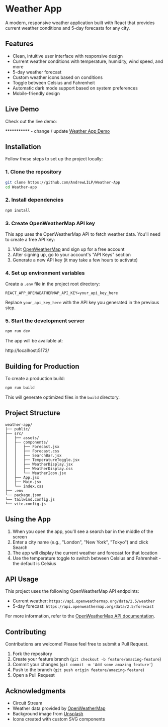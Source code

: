 # Weather App

A modern, responsive weather application built with React that provides current weather conditions and 5-day forecasts for any city.

## Features

- Clean, intuitive user interface with responsive design
- Current weather conditions with temperature, humidity, wind speed, and more
- 5-day weather forecast
- Custom weather icons based on conditions
- Toggle between Celsius and Fahrenheit
- Automatic dark mode support based on system preferences
- Mobile-friendly design

## Live Demo

Check out the live demo: 

*********** - change / update
[Weather App Demo](https://your-username.github.io/weather-app)

## Installation

Follow these steps to set up the project locally:

### 1. Clone the repository

```bash
git clone https://github.com/AndrewLILP/Weather-App
cd Weather-app
```

### 2. Install dependencies

```bash
npm install
```

### 3. Create OpenWeatherMap API key

This app uses the OpenWeatherMap API to fetch weather data. You'll need to create a free API key:

1. Visit [OpenWeatherMap](https://openweathermap.org/) and sign up for a free account
2. After signing up, go to your account's "API Keys" section
3. Generate a new API key (it may take a few hours to activate)

### 4. Set up environment variables

Create a `.env` file in the project root directory:

```
REACT_APP_OPENWEATHERMAP_API_KEY=your_api_key_here
```

Replace `your_api_key_here` with the API key you generated in the previous step.

### 5. Start the development server

```bash
npm run dev
```

The app will be available at:

http://localhost:5173/


## Building for Production

To create a production build:

```bash
npm run build
```

This will generate optimized files in the `build` directory.

## Project Structure

```
weather-app/
├── public/
├── src/
│   ├── assets/
│   ├── components/
│   │   ├── Forecast.jsx
│   │   ├── Forecast.css
│   │   ├── SearchBar.jsx
│   │   ├── TemperatureToggle.jsx
│   │   ├── WeatherDisplay.jsx
│   │   ├── WeatherDisplay.css
│   │   └── WeatherIcon.jsx
│   ├── App.jsx
│   ├── Main.jsx
│   └── index.css
├── .env
└── package.json
└── tailwind.config.js
└── vite.config.js
```

## Using the App

1. When you open the app, you'll see a search bar in the middle of the screen
2. Enter a city name (e.g., "London", "New York", "Tokyo") and click Search
3. The app will display the current weather and forecast for that location
4. Use the temperature toggle to switch between Celsius and Fahrenheit - the default is Celsius

## API Usage

This project uses the following OpenWeatherMap API endpoints:

- Current weather: `https://api.openweathermap.org/data/2.5/weather`
- 5-day forecast: `https://api.openweathermap.org/data/2.5/forecast`

For more information, refer to the [OpenWeatherMap API documentation](https://openweathermap.org/api).

## Contributing

Contributions are welcome! Please feel free to submit a Pull Request.

1. Fork the repository
2. Create your feature branch (`git checkout -b feature/amazing-feature`)
3. Commit your changes (`git commit -m 'Add some amazing feature'`)
4. Push to the branch (`git push origin feature/amazing-feature`)
5. Open a Pull Request


## Acknowledgments

- Circuit Stream
- Weather data provided by [OpenWeatherMap](https://openweathermap.org/)
- Background image from [Unsplash](https://unsplash.com/)
- Icons created with custom SVG components
